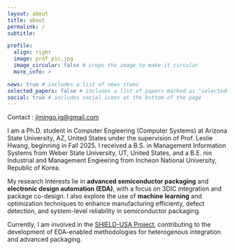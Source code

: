 ```yaml
---
layout: about
title: about
permalink: /
subtitle: 

profile:
  align: right
  image: prof_pic.jpg
  image_circular: false # crops the image to make it circular
  more_info: >

news: true # includes a list of news items
selected_papers: false # includes a list of papers marked as "selected={true}"
social: true # includes social icons at the bottom of the page
---
```

Contact : jimingo.jg@gmail.com

I am a Ph.D. student in Computer Engieering (Computer Systems) at Arizona State University, AZ, United States under the supervision of Prof. Leslie Hwang, beginning in Fall 2025. I received a B.S. in Management Information Systems from Weber State University, UT, United States, and a B.E. nin Industrial and Management Engieering from Incheon National University, Republic of Korea. 

My research Interests lie in <b>advanced semiconductor packaging</b> and <b>electronic design automation (EDA)</b>, with a focus on 3DIC integration and package co-design. I also explore the use of <b>machine learning</b> and optimization techniques to enhance manufacturing efficienty, defect detection, and system-level reliability in semiconductor packaging.

Currently, I am involved in the <a href="https://microelectronics.asu.edu/shield-usa/">SHIELD-USA Project</a>, contributing to the development of EDA-enabled methodologies for heterogenous integration and advanced packaging. 

